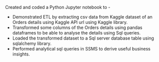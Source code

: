 Created and coded a Python Jupyter notebook to -

- Demonstrated ETL by extracting csv data from Kaggle dataset of an Orders details using Kaggle API url using Kaggle library.
- Transformed some columns of the Orders details using pandas dataframes to be able to analyse the details using Sql queries.
- Loaded the transformed dataset to a Sql server database table using sqlalchemy library.
- Performed analytical sql queries in SSMS to derive useful business insights.
